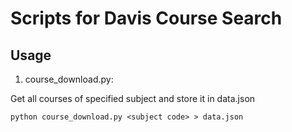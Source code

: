 # Scripts for Davis Course Search

## Usage

1. course_download.py:

Get all courses of specified subject and store it in data.json
```
python course_download.py <subject code> > data.json
````